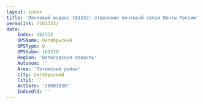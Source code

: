 ```yaml
---
layout: index
title: 'Почтовый индекс 161332: отделение почтовой связи Почты России'
permalink: /161332/
data:
    Index: 161332
    OPSName: Октябрьский
    OPSType: О
    OPSSubm: 161339
    Region: 'Вологодская область'
    Autonom: ''
    Area: 'Тотемский район'
    City: Октябрьский
    City1: ''
    ActDate: '20001030'
    IndexOld: ''
---
```

